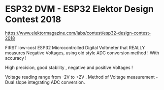 
# ESP32 DVM - ESP32 Elektor Design Contest 2018 #

https://www.elektormagazine.com/labs/contest/esp32-design-contest-2018
 
FIRST low-cost ESP32 Microcontrolled Digital Voltmeter that REALLY measures Negative Voltages, using old style ADC conversion method ! With accuracy !

High precision, good stability , negative and positive Voltages !

Voltage reading range from -2V to +2V . Method of Voltage measurement - Dual slope integrating ADC conversion.
